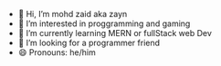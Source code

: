 - 👋 Hi, I’m mohd zaid aka zayn
- 👀 I’m interested in proggramming and gaming
- 🌱 I’m currently learning MERN or fullStack web Dev
- 💞️ I’m looking for a programmer friend
- 😄 Pronouns: he/him

<!---
mohdzaid9/mohdzaid9 is a ✨ special ✨ repository because its `README.md` (this file) appears on your GitHub profile.
You can click the Preview link to take a look at your changes.
--->
